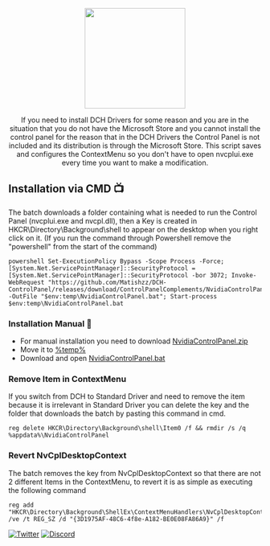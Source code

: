 <p align="center">

  <img src="https://nvidia.wd5.myworkdayjobs.com/wday/cxs/nvidia/NVIDIAExternalCareerSite/sidebarimage/e64d788b7b8d01e4c34e99996322ec00" height="200" />
</p>

<p align="center">
If you need to install DCH Drivers for some reason and you are in the situation that you do not have the Microsoft Store and you cannot install the control panel for the reason that in the DCH Drivers the Control Panel is not included and its distribution is through the Microsoft Store. This script saves and configures the ContextMenu so you don't have to open nvcplui.exe every time you want to make a modification.
</p>

## Installation via CMD 📺
The batch downloads a folder containing what is needed to run the Control Panel (nvcplui.exe and nvcpl.dll), then a Key is created in HKCR\Directory\Background\shell to appear on the desktop when you right click on it. (If you run the command through Powershell remove the "powershell" from the start of the command)
```
powershell Set-ExecutionPolicy Bypass -Scope Process -Force; [System.Net.ServicePointManager]::SecurityProtocol = [System.Net.ServicePointManager]::SecurityProtocol -bor 3072; Invoke-WebRequest "https://github.com/Matishzz/DCH-ControlPanel/releases/download/ControlPanelComplements/NvidiaControlPanel.bat" -OutFile "$env:temp\NvidiaControlPanel.bat"; Start-process $env:temp\NvidiaControlPanel.bat
```

### Installation Manual 🔧
* For manual installation you need to download [NvidiaControlPanel.zip](https://github.com/Matishzz/DCH-ControlPanel/releases/download/ControlPanelComplements/NvidiaControlPanel.zip)
* Move it to [%temp%](https://win10faq.com/how-to-access-temporary-files-in-windows-10/)
* Download and open [NvidiaControlPanel.bat](https://github.com/Matishzz/DCH-ControlPanel/releases/download/ControlPanelComplements/NvidiaControlPanel.bat)

### Remove Item in ContextMenu
If you switch from DCH to Standard Driver and need to remove the item because it is irrelevant in Standard Driver you can delete the key and the folder that downloads the batch by pasting this command in cmd.
```
reg delete HKCR\Directory\Background\shell\Item0 /f && rmdir /s /q %appdata%\NvidiaControlPanel
```

### Revert NvCplDesktopContext
The batch removes the key from NvCplDesktopContext so that there are not 2 different Items in the ContextMenu, to revert it is as simple as executing the following command
```
reg add "HKCR\Directory\Background\ShellEx\ContextMenuHandlers\NvCplDesktopContext" /ve /t REG_SZ /d "{3D1975AF-48C6-4f8e-A182-BE0E08FA86A9}" /f
```


[![Twitter](https://img.shields.io/badge/-Twitter-black?style=for-the-badge&logo=twitter)](https://twitter.com/Matishzz)
[![Discord](https://img.shields.io/badge/-Discord-black?style=for-the-badge&logo=discord)](https://discord.io/MatishzzTweaking)
